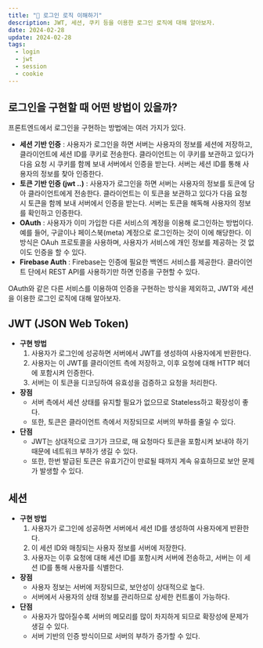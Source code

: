 ```yaml
---
title: "🔧 로그인 로직 이해하기"
description: JWT, 세션, 쿠키 등을 이용한 로그인 로직에 대해 알아보자.
date: 2024-02-28
update: 2024-02-28
tags:
  - login
  - jwt
  - session
  - cookie
---
```


## 로그인을 구현할 때 어떤 방법이 있을까?

프론트엔드에서 로그인을 구현하는 방법에는 여러 가지가 있다.

- **세션 기반 인증** : 사용자가 로그인을 하면 서버는 사용자의 정보를 세션에 저장하고, 클라이언트에 세션 ID를 쿠키로 전송한다. 클라이언트는 이 쿠키를 보관하고 있다가 다음 요청 시 쿠키를 함께 보내 서버에서 인증을 받는다. 서버는 세션 ID를 통해 사용자의 정보를 찾아 인증한다.
- **토큰 기반 인증 (jwt ..)** : 사용자가 로그인을 하면 서버는 사용자의 정보를 토큰에 담아 클라이언트에게 전송한다. 클라이언트는 이 토큰을 보관하고 있다가 다음 요청 시 토큰을 함께 보내 서버에서 인증을 받는다. 서버는 토큰을 해독해 사용자의 정보를 확인하고 인증한다.
- **OAuth** : 사용자가 이미 가입한 다른 서비스의 계정을 이용해 로그인하는 방법이다. 예를 들어, 구글이나 페이스북(meta) 계정으로 로그인하는 것이 이에 해당한다. 이 방식은 OAuh 프로토콜을 사용하며, 사용자가 서비스에 개인 정보를 제공하는 것 없이도 인증을 할 수 있다.
- **Firebase Auth** : Firebase는 인증에 필요한 백엔드 서비스를 제공한다. 클라이언트 단에서 REST API를 사용하기만 하면 인증을 구현할 수 있다.

OAuth와 같은 다른 서비스를 이용하여 인증을 구현하는 방식을 제외하고, JWT와 세션을 이용한 로그인 로직에 대해 알아보자.

## JWT (JSON Web Token)

- **구현 방법**
  1. 사용자가 로그인에 성공하면 서버에서 JWT를 생성하여 사용자에게 반환한다.
  2. 사용자는 이 JWT를 클라이언트 측에 저장하고, 이후 요청에 대해 HTTP 헤더에 포함시켜 인증한다.
  3. 서버는 이 토큰을 디코딩하여 유효성을 검증하고 요청을 처리한다.
- **장점**
  - 서버 측에서 세션 상태를 유지할 필요가 없으므로 Stateless하고 확장성이 좋다.
  - 또한, 토큰은 클라이언트 측에서 저장되므로 서버의 부하를 줄일 수 있다.
- **단점**
  - JWT는 상대적으로 크기가 크므로, 매 요청마다 토큰을 포함시켜 보내야 하기 때문에 네트워크 부하가 생길 수 있다.
  - 또한, 한번 발급된 토큰은 유효기간이 만료될 때까지 계속 유효하므로 보안 문제가 발생할 수 있다.

## 세션

- **구현 방법**
  1. 사용자가 로그인에 성공하면 서버에서 세션 ID를 생성하여 사용자에게 반환한다.
  2. 이 세션 ID와 매칭되는 사용자 정보를 서버에 저장한다.
  3. 사용자는 이후 요청에 대해 세션 ID를 포함시켜 서버에 전송하고, 서버는 이 세션 ID를 통해 사용자를 식별한다.
- **장점**
  - 사용자 정보는 서버에 저장되므로, 보안성이 상대적으로 높다.
  - 서버에서 사용자의 상태 정보를 관리하므로 상세한 컨트롤이 가능하다.
- **단점**
  - 사용자가 많아질수록 서버의 메모리를 많이 차지하게 되므로 확장성에 문제가 생길 수 있다.
  - 서버 기반의 인증 방식이므로 서버의 부하가 증가할 수 있다.
